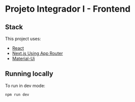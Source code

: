 # Projeto Integrador I - Frontend

## Stack

This project uses:

- [React](https://react.dev/)
- [Next.js Using App Router](https://nextjs.org/docs)
- [Material-Ui](https://mui.com/material-ui/getting-started/)

## Running locally

To run in dev mode:

```shell
npm run dev
```
